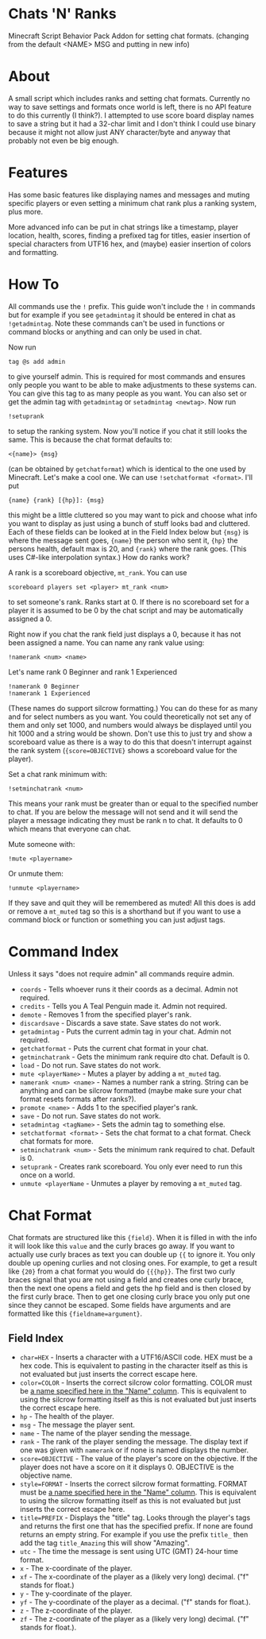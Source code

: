 # Chats 'N' Ranks
Minecraft Script Behavior Pack Addon for setting chat formats. (changing from the default &lt;NAME&gt; MSG and putting in new info)
# About
A small script which includes ranks and setting chat formats. Currently no way to save settings and formats once world is left, there is no API feature to do this currently (I think?). I attempted to use score board display names to save a string but it had a 32-char limit and I don't think I could use binary because it might not allow just ANY character/byte and anyway that probably not even be big enough.
# Features
Has some basic features like displaying names and messages and muting specific players or even setting a minimum chat rank plus a ranking system, plus more.

More advanced info can be put in chat strings like a timestamp, player location, health, scores, finding a prefixed tag for titles, easier insertion of special characters from UTF16 hex, and (maybe) easier insertion of colors and formatting.
# How To
All commands use the `!` prefix. This guide won't include the `!` in commands but for example if you see `getadmintag` it should be entered in chat as `!getadmintag`. Note these commands can't be used in functions or command blocks or anything and can only be used in chat.

Now run
```
tag @s add admin
```
to give yourself admin. This is required for most commands and ensures only people you want to be able to make adjustments to these systems can. You can give this tag to as many people as you want. You can also set or get the admin tag with `getadmintag` or `setadmintag <newtag>`. Now run
```
!setuprank
```
to setup the ranking system. Now you'll notice if you chat it still looks the same. This is because the chat format defaults to:
```
<{name}> {msg}
```
(can be obtained by `getchatformat`) which is identical to the one used by Minecraft. Let's make a cool one. We can use `!setchatformat <format>`. I'll put
```
{name} {rank} [{hp}]: {msg}
```
this might be a little cluttered so you may want to pick and choose what info you want to display as just using a bunch of stuff looks bad and cluttered. Each of these fields can be looked at in the Field Index below but `{msg}` is where the message sent goes, `{name}` the person who sent it, `{hp}` the persons health, default max is 20, and `{rank}` where the rank goes. (This uses C#-like interpolation syntax.) How do ranks work?

A rank is a scoreboard objective, `mt_rank`. You can use
```
scoreboard players set <player> mt_rank <num>
```
to set someone's rank. Ranks start at 0. If there is no scoreboard set for a player it is assumed to be 0 by the chat script and may be automatically assigned a 0.

Right now if you chat the rank field just displays a 0, because it has not been assigned a name. You can name any rank value using:
```
!namerank <num> <name>
```
Let's name rank 0 Beginner and rank 1 Experienced
```
!namerank 0 Beginner
!namerank 1 Experienced
```
(These names do support silcrow formatting.) You can do these for as many and for select numbers as you want. You could theoretically not set any of them and only set 1000, and numbers would always be displayed until you hit 1000 and a string would be shown. Don't use this to just try and show a scoreboard value as there is a way to do this that doesn't interrupt against the rank system (`{score=OBJECTIVE}` shows a scoreboard value for the player).

Set a chat rank minimum with:
```
!setminchatrank <num>
```
This means your rank must be greater than or equal to the specified number to chat. If you are below the message will not send and it will send the player a message indicating they must be rank n to chat. It defaults to 0 which means that everyone can chat.

Mute someone with:
```
!mute <playername>
```
Or unmute them:
```
!unmute <playername>
```
If they save and quit they will be remembered as muted! All this does is add or remove a `mt_muted` tag so this is a shorthand but if you want to use a command block or function or something you can just adjust tags.
# Command Index
Unless it says "does not require admin" all commands require admin.

- `coords` - Tells whoever runs it their coords as a decimal. Admin not required.
- `credits` - Tells you A Teal Penguin made it. Admin not required.
- `demote` - Removes 1 from the specified player's rank.
- `discardsave` - Discards a save state. Save states do not work.
- `getadmintag` - Puts the current admin tag in your chat. Admin not required.
- `getchatformat` - Puts the current chat format in your chat.
- `getminchatrank` - Gets the minimum rank require dto chat. Default is 0.
- `load` - Do not run. Save states do not work.
- `mute <playerName>` - Mutes a player by adding a `mt_muted` tag.
- `namerank <num> <name>` - Names a number rank a string. String can be anything and can be silcrow formatted (maybe make sure your chat format resets formats after ranks?).
- `promote <name>` - Adds 1 to the specified player's rank.
- `save` - Do not run. Save states do not work.
- `setadmintag <tagName>` - Sets the admin tag to something else.
- `setchatformat <format>` - Sets the chat format to a chat format. Check chat formats for more.
- `setminchatrank <num>` - Sets the minimum rank required to chat. Default is 0.
- `setuprank` - Creates rank scoreboard. You only ever need to run this once on a world.
- `unmute <playerName` - Unmutes a player by removing a `mt_muted` tag.
# Chat Format
Chat formats are structured like this `{field}`. When it is filled in with the info it will look like this `value` and the curly braces go away. If you want to actually use curly braces as text you can double up `{{` to ignore it. You only double up opening curlies and not closing ones. For example, to get a result like `{20}` from a chat format you would do `{{{hp}}`. The first two curly braces signal that you are not using a field and creates one curly brace, then the next one opens a field and gets the hp field and is then closed by the first curly brace. Then to get one closing curly brace you only put one since they cannot be escaped. Some fields have arguments and are formatted like this `{fieldname=argument}`.
## Field Index
- `char=HEX` - Inserts a character with a UTF16/ASCII code. HEX must be a hex code. This is equivalent to pasting in the character itself as this is not evaluated but just inserts the correct escape here.
- `color=COLOR` - Inserts the correct silcrow color formatting. COLOR must be [a name specified here in the "Name" column](https://minecraft.fandom.com/wiki/Formatting_codes#Color_codes). This is equivalent to using the silcrow formatting itself as this is not evaluated but just inserts the correct escape here.
- `hp` - The health of the player.
- `msg` - The message the player sent.
- `name` - The name of the player sending the message.
- `rank` - The rank of the player sending the message. The display text if one was given with `namerank` or if none is named displays the number.
- `score=OBJECTIVE` - The value of the player's score on the objective. If the player does not have a score on it it displays 0. OBJECTIVE is the objective name.
- `style=FORMAT` - Inserts the correct silcrow format formatting. FORMAT must be [a name specified here in the "Name" column](https://minecraft.fandom.com/wiki/Formatting_codes#Formatting_codes). This is equivalent to using the silcrow formatting itself as this is not evaluated but just inserts the correct escape here.
- `title=PREFIX` - Displays the "title" tag. Looks through the player's tags and returns the first one that has the specified prefix. If none are found returns an empty string. For example if you use the prefix `title_` then add the tag `title_Amazing` this will show "Amazing".
- `utc` - The time the message is sent using UTC (GMT) 24-hour time format.
- `x` - The x-coordinate of the player.
- `xf` - The x-coordinate of the player as a (likely very long) decimal. ("f" stands for float.)
- `y` - The y-coordinate of the player.
- `yf` - The y-coordinate of the player as a decimal. ("f" stands for float.).
- `z` - The z-coordinate of the player.
- `zf` - The z-coordinate of the player as a (likely very long) decimal. ("f" stands for float.).

